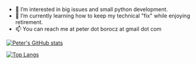 - 👀 I’m interested in big issues and small python development.
- 🌱 I’m currently learning how to keep my technical "fix" while enjoying retirement.
- 📫 You can reach me at peter dot borocz at gmail dot com

[![Peter's GitHub stats](https://github-readme-stats.vercel.app/api?username=pborocz&show_icons=true&theme=gruvbox&hide_rank=True)](https://github.com/pborocz/github-readme-stats)

[![Top Langs](https://github-readme-stats.vercel.app/api/top-langs/?username=pborocz)](https://github.com/pborocz/github-readme-stats)

<!---
https://github.com/anuraghazra/github-readme-stats#disable-rate-limit-protections
--->

<!---
PBorocz/PBorocz is a ✨ special ✨ repository because its `README.md` (this file) appears on your GitHub profile.
You can click the Preview link to take a look at your changes.
--->
